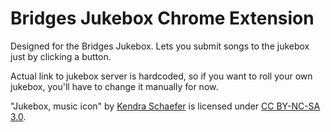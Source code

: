 # Bridges Jukebox Chrome Extension

Designed for the Bridges Jukebox. Lets you submit songs to the jukebox just by clicking a button.

Actual link to jukebox server is hardcoded, so if you want to roll your own jukebox,
you'll have to change it manually for now.

"Jukebox, music icon" by [Kendra Schaefer](https://www.iconfinder.com/icons/40550/jukebox_music_icon) is
licensed under [CC BY-NC-SA 3.0](https://creativecommons.org/licenses/by-nc-sa/3.0/us/).

